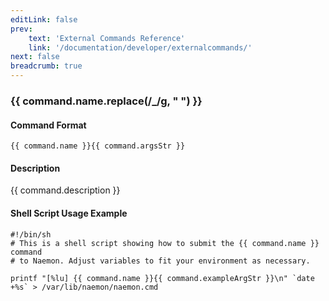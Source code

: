 ```yaml
---
editLink: false
prev:
    text: 'External Commands Reference'
    link: '/documentation/developer/externalcommands/'
next: false
breadcrumb: true
---
```


<script setup>
const command = {"args":[{"name":"service","type":"service"},{"name":"notification_time","type":"timestamp"}],"name":"DELAY_SVC_NOTIFICATION","description":"Delays the next notification for a parciular service until 'notification_time'. The 'notification_time' argument is specified in time_t format (seconds since the UNIX epoch). Note that this will only have an affect if the service stays in the same problem state that it is currently in. If the service changes to another state, a new notification may go out before the time you specify in the 'notification_time' argument.","classes":["service"],"argsStr":";service;notification_time","exampleArgStr":";service1;1478638441"};
</script>

<h3>{{ command.name.replace(/_/g, " ") }}</h3>

#### Command Format

`{{ command.name }}{{ command.argsStr }}`

#### Description

{{ command.description }}

#### Shell Script Usage Example

```sh-vue
#!/bin/sh
# This is a shell script showing how to submit the {{ command.name }} command
# to Naemon. Adjust variables to fit your environment as necessary.

printf "[%lu] {{ command.name }}{{ command.exampleArgStr }}\n" `date +%s` > /var/lib/naemon/naemon.cmd
```
